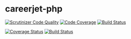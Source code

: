 # careerjet-php

[![Scrutinizer Code Quality](https://scrutinizer-ci.com/g/jobles/careerjet-php/badges/quality-score.png?b=master)](https://scrutinizer-ci.com/g/jobles/careerjet-php/?branch=master)
[![Code Coverage](https://scrutinizer-ci.com/g/jobles/careerjet-php/badges/coverage.png?b=master)](https://scrutinizer-ci.com/g/jobles/careerjet-php/?branch=master)
[![Build Status](https://scrutinizer-ci.com/g/jobles/careerjet-php/badges/build.png?b=master)](https://scrutinizer-ci.com/g/jobles/careerjet-php/build-status/master)

[![Coverage Status](https://coveralls.io/repos/github/jobles/careerjet-php/badge.svg?branch=master)](https://coveralls.io/github/jobles/careerjet-php?branch=master)
[![Build Status](https://travis-ci.org/jobles/careerjet-php.svg?branch=master)](https://travis-ci.org/jobles/careerjet-php)

